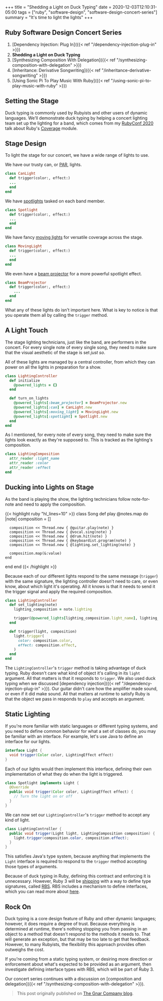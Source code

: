 +++
title = "Shedding a Light on Duck Typing"
date = 2020-12-03T12:10:31-05:00
tags = ["ruby", "software-design", "software-design-concert-series"]
summary = "It's time to light the lights"
+++

## Ruby Software Design Concert Series

1. [Dependency Injection: Plug In]({{< ref "/dependency-injection-plug-in" >}})
2. __Shedding a Light on Duck Typing__
3. [Synthesizing Composition With Delegation]({{< ref "/synthesizing-composition-with-delegation" >}})
4. [Inheritance: Derivative Songwriting]({{< ref "/inheritance-derivative-songwriting" >}})
5. [Using Sonic Pi To Play Music With Ruby]({{< ref "/using-sonic-pi-to-play-music-with-ruby" >}})

## Setting the Stage

Duck typing is commonly used by Rubyists and other users of dynamic languages.
We'll demonstrate duck typing by helping a concert lighting team set up the
lighting for a band, which comes from my [RubyConf 2020](https://rubyconf.org/program/sessions#session-1044) talk about Ruby's
[Coverage](https://docs.ruby-lang.org/en/master/Coverage.html) module.

## Stage Design

To light the stage for our concert, we have a wide range of lights to
use.

We have our trusty can, or [PAR](https://en.wikipedia.org/wiki/Stage_lighting_instrument#PAR_lights), lights.

```ruby
class CanLight
  def trigger(color:, effect:)
  ...
  end
end
```

We have [spotlights](https://en.wikipedia.org/wiki/Stage_lighting_instrument#Spotlights) tasked on each band member.

```ruby
class Spotlight
  def trigger(color:, effect:)
  ...
  end
end
```

We have fancy [moving lights](https://en.wikipedia.org/wiki/Intelligent_lighting) for versatile coverage across the stage.

```ruby
class MovingLight
  def trigger(color:, effect:)
  ...
  end
end

```

We even have a [beam projector](https://en.wikipedia.org/wiki/Beam_projector)
for a more powerful spotlight effect.

```ruby
class BeamProjector
  def trigger(color:, effect:)
    ...
  end
end
```

What any of these lights do isn't important here. What is key to notice is that
you operate them all by calling the `trigger` method.

## A Light Touch

The stage lighting technicians, just like the band, are performers in the
concert. For every single note of every single song, they need to make sure that
the visual aesthetic of the stage is set *just so*.

All of these lights are managed by a central controller, from which they can
power on all the lights in preparation for a show.

```ruby
class LightingController
  def initialize
    @powered_lights = {}
  end

  def turn_on_lights
    @powered_lights[:beam_projector] = BeamProjector.new
    @powered_lights[:can] = CanLight.new
    @powered_lights[:moving_light] = MovingLight.new
    @powered_lights[:spotlight] = Spotlight.new
  end
end
```

As I mentioned, for every note of every song, they need to make sure the lights
look exactly as they're supposed to. This is tracked as the lighting's
composition.

```ruby
class LightingComposition
  attr_reader :light_name
  attr_reader :color
  attr_reader :effect
end
```

## Ducking into Lights on Stage

As the band is playing the show, the lighting technicians follow note-for-note
and need to apply the composition.

{{< highlight ruby "hl_lines=10" >}}
class Song
  def play
    @notes.map do |note|
      composition = []

      composition << Thread.new { @guitar.play(note) }
      composition << Thread.new { @vocal.sing(note) }
      composition << Thread.new { @drum.hit(note) }
      composition << Thread.new { @keyboardist.program(note) }
      composition << Thread.new { @lighting.set_lighting(note) }

      composition.map(&:value)
    end
  end
end
{{< /highlight >}}

Because each of our different lights respond to the same message (`trigger`)
with the same signature, the lighting controller doesn't need to care, or even
know, about which light it's operating. All it knows is that it needs to send
it the trigger signal and apply the required composition.

```ruby
class LightingController
  def set_lighting(note)
    lighting_composition = note.lighting

    trigger(@powered_lights[lighting_composition.light_name], lighting_composition)
  end

  def trigger(light, composition)
    light.trigger(
      color: composition.color,
      effect: composition.effect,
    )
  end
end
```

The `LightingController`'s `trigger` method is taking advantage of duck typing.
Ruby doesn't care what kind of object it's calling in its `light` argument. All
that matters is that it responds to `trigger`. We also used duck typing when we
discussed [dependency injection]({{< ref "/dependency-injection-plug-in" >}}). Our guitar
didn't care how the amplifier made sound, or even if it did make sound. All that
matters at runtime to satisfy Ruby is that the object we pass in responds to
`play` and accepts an argument.

## Static Lighting

If you're more familiar with static languages or different typing systems, and
you need to define common behavior for what a set of classes do, you may be
familiar with an interface. For example, let's use Java to define an interface
for our lights.

```java
interface Light {
  void trigger(Color color, LightingEffect effect)
}
```

Each of our lights would then implement this interface, defining their own
implementation of what they do when the light is triggered.

```java
class Spotlight implements Light {
  @Override
  public void trigger(Color color, LightingEffect effect) {
    // Turn the light on or off
  }
}
```

We can now set our `LightingController`'s `trigger` method to accept any kind of
light.

```java
class LightingController {
  public void trigger(Light light, LightingComposition composition) {
    light.trigger(composition.color, composition.effect);
  }
}
```

This satisfies Java's type system, because anything that implements
the `Light` interface is required to respond to the `trigger` method accepting
those types of arguments.

Because of duck typing in Ruby, defining this contract and enforcing it is
unnecessary. However, Ruby 3 will be [shipping](https://www.ruby-lang.org/en/news/2020/09/25/ruby-3-0-0-preview1-released/) with a way to define type
signatures, called [RBS](https://github.com/ruby/rbs). RBS includes a mechanism
to define interfaces, which you can read more about [here](https://developer.squareup.com/blog/the-state-of-ruby-3-typing/).

## Rock On

Duck typing is a core design feature of Ruby and other dynamic languages;
however, it does require a degree of trust. Because everything is determined at
runtime, there's nothing stopping you from passing in an object to a method that
doesn't respond to the methods it needs to. That will generate an
exception, but that may be too late to get that feedback. However, to many
Rubyists, the flexibility this approach provides often outweighs the cost.

If you're coming from a static typing system, or desiring more direction or
enforcement about what's expected to be provided as an argument, then
investigate defining interface types with RBS, which will be part of Ruby 3.

Our concert series continues with a discussion on [composition and delegation]({{< ref "/synthesizing-composition-with-delegation" >}}).

> This post originally published on [The Gnar Company blog](https://blog.thegnar.co/shedding-light-on-duck-typing).
